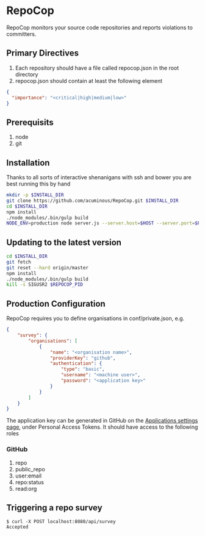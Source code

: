 # RepoCop
RepoCop monitors your source code repositories and reports violations to committers.

## Primary Directives
1. Each repository should have a file called repocop.json in the root directory
1. repocop.json should contain at least the following element
```json
{
  "importance": "<critical|high|medium|low>"
}
```
## Prerequisits
1. node
1. git

## Installation
Thanks to all sorts of interactive shenanigans with ssh and bower you are best running this by hand
```bash
mkdir -p $INSTALL_DIR
git clone https://github.com/acuminous/RepoCop.git $INSTALL_DIR
cd $INSTALL_DIR
npm install
./node_modules/.bin/gulp build
NODE_ENV=production node server.js --server.host=$HOST --server.port=$PORT
```

## Updating to the latest version
```bash
cd $INSTALL_DIR
git fetch
git reset --hard origin/master  
npm install
./node_modules/.bin/gulp build
kill -s SIGUSR2 $REPOCOP_PID
```

## Production Configuration
RepoCop requires you to define organisations in conf/private.json, e.g.
```json
{
    "survey": {
        "organisations": [
            {
                "name": "<organisation name>",
                "providerKey": "github",
                "authentication": {
                    "type": "basic",
                    "username": "<machine user>",
                    "password": "<application key>"
                }
            }          
        ]
    }
}
```

The application key can be generated in GitHub on the [Applications settings page](https://github.com/settings/applications), under Personal Access Tokens. It should have access to the following roles

### GitHub
 1. repo
 1. public_repo
 1. user:email
 1. repo:status
 1. read:org

## Triggering a repo survey
```
$ curl -X POST localhost:8080/api/survey
Accepted
```
